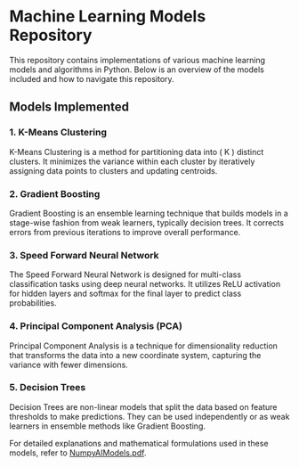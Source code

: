# Machine Learning Models Repository

This repository contains implementations of various machine learning models and algorithms in Python. Below is an overview of the models included and how to navigate this repository.

## Models Implemented

### 1. K-Means Clustering

K-Means Clustering is a method for partitioning data into \( K \) distinct clusters. It minimizes the variance within each cluster by iteratively assigning data points to clusters and updating centroids.

### 2. Gradient Boosting

Gradient Boosting is an ensemble learning technique that builds models in a stage-wise fashion from weak learners, typically decision trees. It corrects errors from previous iterations to improve overall performance.

### 3. Speed Forward Neural Network

The Speed Forward Neural Network is designed for multi-class classification tasks using deep neural networks. It utilizes ReLU activation for hidden layers and softmax for the final layer to predict class probabilities.

### 4. Principal Component Analysis (PCA)

Principal Component Analysis is a technique for dimensionality reduction that transforms the data into a new coordinate system, capturing the variance with fewer dimensions.

### 5. Decision Trees

Decision Trees are non-linear models that split the data based on feature thresholds to make predictions. They can be used independently or as weak learners in ensemble methods like Gradient Boosting.

For detailed explanations and mathematical formulations used in these models, refer to [NumpyAIModels.pdf](NumpyAIModels.pdf).
